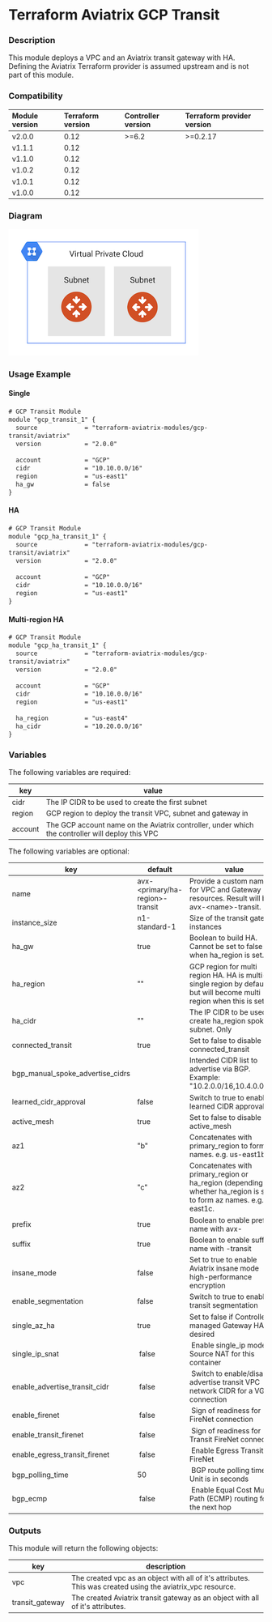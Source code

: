 # Terraform Aviatrix GCP Transit

### Description

This module deploys a VPC and an Aviatrix transit gateway with HA. Defining the Aviatrix Terraform provider is assumed upstream and is not part of this module.

### Compatibility
Module version | Terraform version | Controller version | Terraform provider version
:--- | :--- | :--- | :---
v2.0.0 | 0.12 | >=6.2 | >=0.2.17
v1.1.1 | 0.12 | | 
v1.1.0 | 0.12 | | 
v1.0.2 | 0.12 | | 
v1.0.1 | 0.12 | |
v1.0.0 | 0.12 | |

### Diagram

<img src="https://github.com/terraform-aviatrix-modules/terraform-aviatrix-gcp-transit/blob/master/img/transit-vpc-gcp-ha.png?raw=true">

### Usage Example

#### Single
```
# GCP Transit Module
module "gcp_transit_1" {
  source             = "terraform-aviatrix-modules/gcp-transit/aviatrix"
  version            = "2.0.0"
  
  account            = "GCP"
  cidr               = "10.10.0.0/16"
  region             = "us-east1"
  ha_gw              = false
}
```

#### HA
```
# GCP Transit Module
module "gcp_ha_transit_1" {
  source             = "terraform-aviatrix-modules/gcp-transit/aviatrix"
  version            = "2.0.0"

  account            = "GCP"
  cidr               = "10.10.0.0/16"
  region             = "us-east1"
}

```

#### Multi-region HA
```
# GCP Transit Module
module "gcp_ha_transit_1" {
  source             = "terraform-aviatrix-modules/gcp-transit/aviatrix"
  version            = "2.0.0"

  account            = "GCP"
  cidr               = "10.10.0.0/16"
  region             = "us-east1"
  
  ha_region          = "us-east4"
  ha_cidr            = "10.20.0.0/16"
}
```

### Variables
The following variables are required:

key | value
--- | ---
cidr | The IP CIDR to be used to create the first subnet
region | GCP region to deploy the transit VPC, subnet and gateway in
account | The GCP account name on the Aviatrix controller, under which the controller will deploy this VPC

The following variables are optional:

key | default | value
--- | --- | ---
name | avx-\<primary/ha-region\>-transit | Provide a custom name for VPC and Gateway resources. Result will be avx-\<name\>-transit.
instance_size | n1-standard-1 | Size of the transit gateway instances
ha_gw | true | Boolean to build HA. Cannot be set to false when ha_region is set.
ha_region | "" | GCP region for multi region HA. HA is multi-az single region by default, but will become multi region when this is set.
ha_cidr | "" | The IP CIDR to be used to create ha_region spoke subnet. Only 
connected_transit | true | Set to false to disable connected_transit
bgp_manual_spoke_advertise_cidrs | | Intended CIDR list to advertise via BGP. Example: "10.2.0.0/16,10.4.0.0/16" 
learned_cidr_approval | false | Switch to true to enable learned CIDR approval
active_mesh | true | Set to false to disable active_mesh
az1 | "b" | Concatenates with primary_region to form az names. e.g. us-east1b.
az2 | "c" | Concatenates with primary_region or ha_region (depending whether ha_region is set) to form az names. e.g. us-east1c.
prefix | true | Boolean to enable prefix name with avx-
suffix | true | Boolean to enable suffix name with -transit
insane_mode | false | Set to true to enable Aviatrix insane mode high-performance encryption
enable_segmentation | false | Switch to true to enable transit segmentation
single_az_ha | true | Set to false if Controller managed Gateway HA is desired
single_ip_snat | false | Enable single_ip mode Source NAT for this container
enable_advertise_transit_cidr  | false | Switch to enable/disable advertise transit VPC network CIDR for a VGW connection
enable_firenet  | false | Sign of readiness for FireNet connection
enable_transit_firenet  | false | Sign of readiness for Transit FireNet connection
enable_egress_transit_firenet  | false | Enable Egress Transit FireNet
bgp_polling_time  | 50 | BGP route polling time. Unit is in seconds
bgp_ecmp  | false | Enable Equal Cost Multi Path (ECMP) routing for the next hop

### Outputs

This module will return the following objects:

key | description
--- | ---
vpc | The created vpc as an object with all of it's attributes. This was created using the aviatrix_vpc resource.
transit_gateway | The created Aviatrix transit gateway as an object with all of it's attributes.
